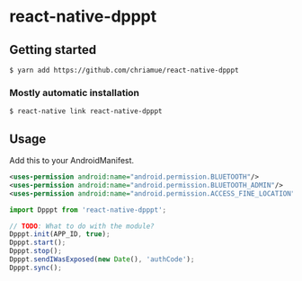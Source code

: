 # react-native-dpppt

## Getting started

`$ yarn add https://github.com/chriamue/react-native-dpppt`

### Mostly automatic installation

`$ react-native link react-native-dpppt`

## Usage

Add this to your AndroidManifest.

```xml
<uses-permission android:name="android.permission.BLUETOOTH"/>
<uses-permission android:name="android.permission.BLUETOOTH_ADMIN"/>
<uses-permission android:name="android.permission.ACCESS_FINE_LOCATION" />
```


```javascript
import Dpppt from 'react-native-dpppt';

// TODO: What to do with the module?
Dpppt.init(APP_ID, true);
Dpppt.start();
Dpppt.stop();
Dpppt.sendIWasExposed(new Date(), 'authCode');
Dpppt.sync();
```
